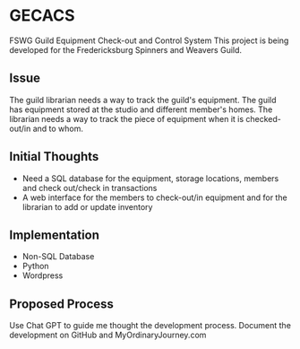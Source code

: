# GECACS
FSWG Guild Equipment Check-out and Control System
This project is being developed for the Fredericksburg Spinners and Weavers Guild.

## Issue
The guild librarian needs a way to track the guild's equipment. The guild has equipment stored at the studio and different member's homes. The librarian needs a way to track the piece of equipment when it is checked-out/in and to whom.

## Initial Thoughts
* Need a SQL database for the equipment, storage locations, members and check out/check in transactions
* A web interface for the members to check-out/in equipment and for the librarian to add or update inventory

## Implementation
* Non-SQL Database
* Python
* Wordpress

## Proposed Process
Use Chat GPT to guide me thought the development process. Document the development on GitHub and MyOrdinaryJourney.com
